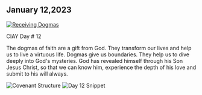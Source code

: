## January 12,2023 ##

[![Receiving Dogmas](https://raw.githubusercontent.com/linusjf/CIAY/main/January/jpgs/Day012.jpg)](https://youtu.be/7YeNZPlVhfQ "Receiving Dogmas")

CIAY Day # 12

The dogmas of faith are a gift from God. They transform our lives and help us to live a virtuous life.
Dogmas give us boundaries. They help us to dive deeply into God's mysteries.
God has revealed himself through his Son Jesus Christ, so that we can know him, experience the depth of his love and submit to his will always.

![Covenant Structure](https://github.com/linusjf/CIAY/blob/main/CovenantStructure.jpg?raw=true)
![Day 12 Snippet ](https://raw.githubusercontent.com/linusjf/CIAY/main/January/jpgs/Day12Snippet.jpg)
